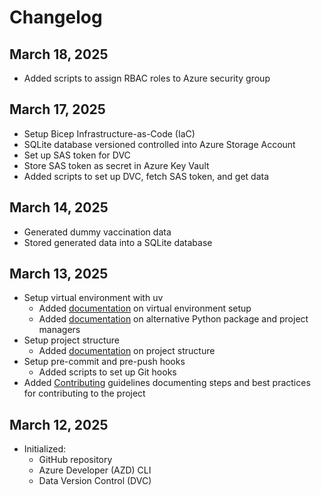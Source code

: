# Changelog

## March 18, 2025

- Added scripts to assign RBAC roles to Azure security group

## March 17, 2025

- Setup Bicep Infrastructure-as-Code (IaC)
- SQLite database versioned controlled into Azure Storage Account
- Set up SAS token for DVC
- Store SAS token as secret in Azure Key Vault
- Added scripts to set up DVC, fetch SAS token, and get data

## March 14, 2025

- Generated dummy vaccination data
- Stored generated data into a SQLite database

## March 13, 2025

- Setup virtual environment with uv
  - Added [documentation](README.md#create-a-virtual-environment) on virtual environment setup
  - Added [documentation](./docs/ALTERNATIVE_PYTHON_PACKAGE_MANAGERS.md) on alternative Python package and project managers
- Setup project structure
  - Added [documentation](./docs/PROJECT_STRUCTURE.md) on project structure
- Setup pre-commit and pre-push hooks
  - Added scripts to set up Git hooks
- Added [Contributing](CONTRIBUTING.md) guidelines documenting steps and best practices for contributing to the project

## March 12, 2025

- Initialized:
  - GitHub repository
  - Azure Developer (AZD) CLI
  - Data Version Control (DVC)
